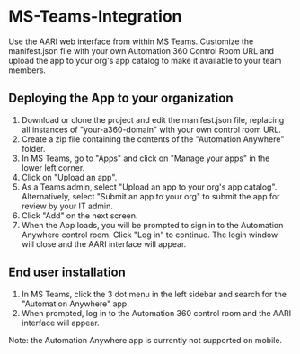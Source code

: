 # MS-Teams-Integration

Use the AARI web interface from within MS Teams. Customize the manifest.json file with your own Automation 360 Control Room URL and upload the app to your org's app catalog to make it available to your team members.

## Deploying the App to your organization

 1. Download or clone the project and edit the manifest.json file, replacing all instances of "your-a360-domain" with your own control room URL.
 2. Create a zip file containing the contents of the "Automation Anywhere" folder.
 3. In MS Teams, go to "Apps" and click on "Manage your apps" in the lower left corner.
 4. Click on "Upload an app".
 5. As a Teams admin, select "Upload an app to your org's app catalog". Alternatively, select "Submit an app to your org" to submit the app for review by your IT admin.
 6. Click "Add" on the next screen.
 7. When the App loads, you will be prompted to sign in to the Automation Anywhere control room. Click "Log in" to continue. The login window will close and the AARI interface will appear.

## End user installation

 1. In MS Teams, click the 3 dot menu in the left sidebar and search for the "Automation Anywhere" app.
 2. When prompted, log in to the Automation 360 control room and the AARI interface will appear.

Note: the Automation Anywhere app is currently not supported on mobile.